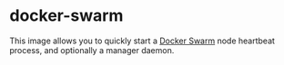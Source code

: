 # docker-swarm

This image allows you to quickly start a [Docker Swarm](https://github.com/docker/swarm)
node heartbeat process, and optionally a manager daemon.
